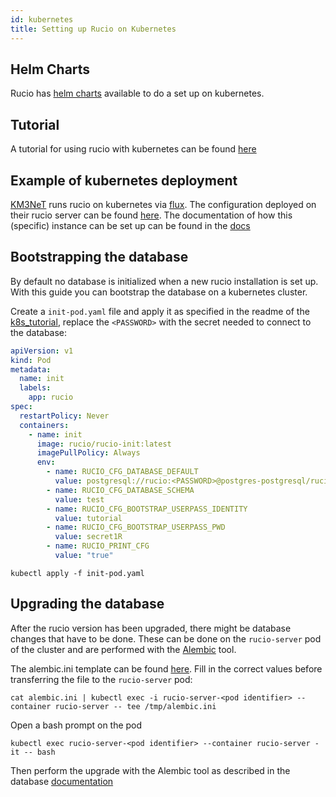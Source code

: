 ```yaml
---
id: kubernetes
title: Setting up Rucio on Kubernetes
---
```


## Helm Charts

Rucio has [helm charts](https://github.com/rucio/helm-charts) available to do a set up on kubernetes.

## Tutorial

A tutorial for using rucio with kubernetes can be found [here](https://github.com/rucio/k8s-tutorial/blob/master/README.md)

## Example of kubernetes deployment

[KM3NeT](https://www.km3net.org) runs rucio on kubernetes via [flux](https://fluxcd.io).
The configuration deployed on their rucio server can be found [here](https://git.km3net.de/rucio/rucio-deployment).
The documentation of how this (specific) instance can be set up can be found in the [docs](https://git.km3net.de/rucio/rucio-deployment/-/blob/main/docs/installation.md)

## Bootstrapping the database

By default no database is initialized when a new rucio installation is set up.
With this guide you can bootstrap the database on a kubernetes cluster.

Create a `init-pod.yaml` file and apply it as specified in the readme of the [k8s_tutorial](https://github.com/rucio/k8s-tutorial/blob/master/README.md), replace the `<PASSWORD>` with the secret needed to connect to the database:

```yaml
apiVersion: v1
kind: Pod
metadata:
  name: init
  labels:
    app: rucio
spec:
  restartPolicy: Never
  containers:
    - name: init
      image: rucio/rucio-init:latest
      imagePullPolicy: Always
      env:
        - name: RUCIO_CFG_DATABASE_DEFAULT
          value: postgresql://rucio:<PASSWORD>@postgres-postgresql/rucio
        - name: RUCIO_CFG_DATABASE_SCHEMA
          value: test
        - name: RUCIO_CFG_BOOTSTRAP_USERPASS_IDENTITY
          value: tutorial
        - name: RUCIO_CFG_BOOTSTRAP_USERPASS_PWD
          value: secret1R
        - name: RUCIO_PRINT_CFG
          value: "true"
```
```
kubectl apply -f init-pod.yaml
```

## Upgrading the database

After the rucio version has been upgraded, there might be database changes
that have to be done. These can be done on the `rucio-server` pod of the cluster and
are performed with the [Alembic](http://alembic.zzzcomputing.com/en/latest/) tool.

The alembic.ini template can be found
[here](https://github.com/rucio/rucio/blob/master/etc/alembic.ini.template).
Fill in the correct values before transferring the file to the `rucio-server` pod:

```
cat alembic.ini | kubectl exec -i rucio-server-<pod identifier> --container rucio-server -- tee /tmp/alembic.ini
```

Open a bash prompt on the pod

```
kubectl exec rucio-server-<pod identifier> --container rucio-server -it -- bash
```

Then perform the upgrade with the Alembic tool as described in the database [documentation](./database#upgrading-and-downgrading-the-database-schema)
